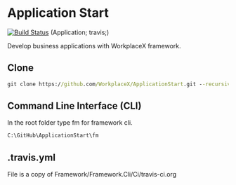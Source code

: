 # Application Start
[![Build Status](https://travis-ci.org/WorkplaceX/Application.svg?branch=master)](https://travis-ci.org/WorkplaceX/Application)
(Application; travis;)

Develop business applications with WorkplaceX framework.

## Clone
```cmd
git clone https://github.com/WorkplaceX/ApplicationStart.git --recursive
```

## Command Line Interface (CLI)
In the root folder type fm for framework cli.

```cmd
C:\GitHub\ApplicationStart\fm
```

## .travis.yml
File is a copy of Framework/Framework.Cli/Ci/travis-ci.org
